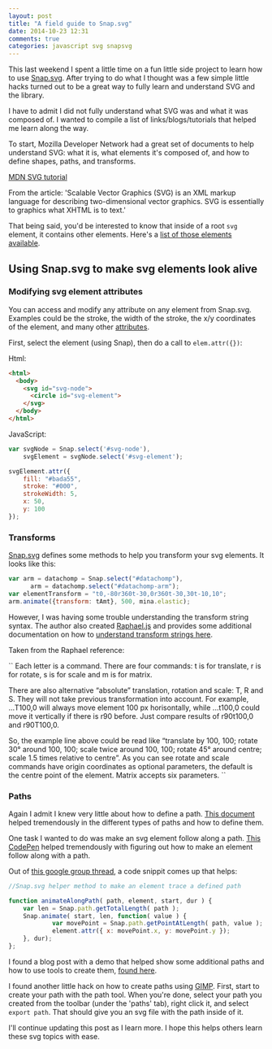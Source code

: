 ```yaml
---
layout: post
title: "A field guide to Snap.svg"
date: 2014-10-23 12:31
comments: true
categories: javascript svg snapsvg
---
```

This last weekend I spent a little time on a fun little side project to learn how to use [Snap.svg](http://snapsvg.io/). After trying to do what I thought was a few simple little hacks turned out to be a great way to fully learn and understand SVG and the library.

I have to admit I did not fully understand what SVG was and what it was composed of. I wanted to compile a list of links/blogs/tutorials that helped me learn along the way.

To start, Mozilla Developer Network had a great set of documents to help understand SVG: what it is, what elements it's composed of, and how to define shapes, paths, and transforms.

[MDN SVG tutorial](https://developer.mozilla.org/en-US/docs/Web/SVG/Tutorial/Introduction)

From the article: 'Scalable Vector Graphics (SVG) is an XML markup language for describing two-dimensional vector graphics. SVG is essentially to graphics what XHTML is to text.'

That being said, you'd be interested to know that inside of a root `svg` element, it contains other elements. Here's a [list of those elements available](https://developer.mozilla.org/en-US/docs/Web/SVG/Element).

## Using Snap.svg to make svg elements look alive

### Modifying svg element attributes

You can access and modify any attribute on any element from Snap.svg. Examples could be the stroke, the width of the stroke, the x/y coordinates of the element, and many other [attributes](https://developer.mozilla.org/en-US/docs/Web/SVG/Attribute).

First, select the element (using Snap), then do a call to `elem.attr({})`:

Html:

``` html
<html>
  <body>
    <svg id="svg-node">
      <circle id="svg-element">
    </svg>
  </body>
</html>
```

JavaScript:

``` js
var svgNode = Snap.select('#svg-node'),
    svgElement = svgNode.select('#svg-element');

svgElement.attr({
    fill: "#bada55",
    stroke: "#000",
    strokeWidth: 5,
    x: 50,
    y: 100
});
```

### Transforms

[Snap.svg](http://snapsvg.io/docs/#Element.transform) defines some methods to help you transform your svg elements. It looks like this:

``` js
var arm = datachomp = Snap.select("#datachomp"),
      arm = datachomp.select("#datachomp-arm");
var elementTransform = "t0,-80r360t-30,0r360t-30,30t-10,10";
arm.animate({transform: tAmt}, 500, mina.elastic);
```

However, I was having some trouble understanding the transform string syntax. The author also created [Raphael.js](http://raphaeljs.com/) and provides some additional documentation on how to [understand transform strings here](http://raphaeljs.com/reference.html#Element.transform).

Taken from the Raphael reference:

``
Each letter is a command. There are four commands: t is for translate, r is for rotate, s is for scale and m is for matrix.

There are also alternative “absolute” translation, rotation and scale: T, R and S. They will not take previous transformation into account. For example, ...T100,0 will always move element 100 px horisontally, while ...t100,0 could move it vertically if there is r90 before. Just compare results of r90t100,0 and r90T100,0.

So, the example line above could be read like “translate by 100, 100; rotate 30° around 100, 100; scale twice around 100, 100; rotate 45° around centre; scale 1.5 times relative to centre”. As you can see rotate and scale commands have origin coordinates as optional parameters, the default is the centre point of the element. Matrix accepts six parameters.
``

### Paths

Again I admit I knew very little about how to define a path. [This document](https://developer.mozilla.org/en-US/docs/Web/SVG/Tutorial/Paths) helped tremendously in the different types of paths and how to define them.

One task I wanted to do was make an svg element follow along a path. [This CodePen](http://codepen.io/mattsince87/pen/snqLy) helped tremendously with figuring out how to make an element follow along with a path.

Out of [this google group thread](https://groups.google.com/forum/#!topic/snapsvg/TOYtCQvLNHA), a code snippit comes up that helps:

``` js
//Snap.svg helper method to make an element trace a defined path

function animateAlongPath( path, element, start, dur ) {
    var len = Snap.path.getTotalLength( path );
    Snap.animate( start, len, function( value ) {
            var movePoint = Snap.path.getPointAtLength( path, value );
            element.attr({ x: movePoint.x, y: movePoint.y });
    }, dur);
};
```

I found a blog post with a demo that helped show some additional paths and how to use tools to create them, [found here](http://dropthebit.com/592/pathanimator-moving-along-an-svg-path/).

I found another little hack on how to create paths using [GIMP](http://www.gimp.org/). First, start to create your path with the path tool. When you're done, select your path you created from the toolbar (under the 'paths' tab), right click it, and select `export path`. That should give you an svg file with the path inside of it.


I'll continue updating this post as I learn more. I hope this helps others learn these svg topics with ease.
